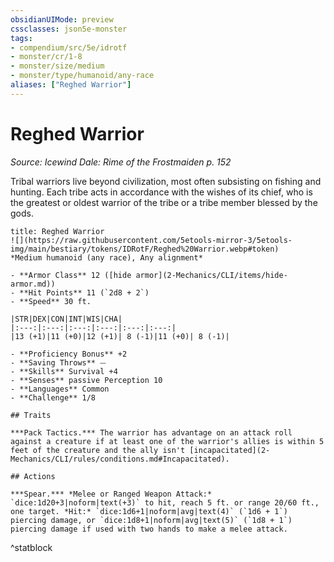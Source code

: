 ```yaml
---
obsidianUIMode: preview
cssclasses: json5e-monster
tags:
- compendium/src/5e/idrotf
- monster/cr/1-8
- monster/size/medium
- monster/type/humanoid/any-race
aliases: ["Reghed Warrior"]
---
```

# Reghed Warrior
*Source: Icewind Dale: Rime of the Frostmaiden p. 152*  

Tribal warriors live beyond civilization, most often subsisting on fishing and hunting. Each tribe acts in accordance with the wishes of its chief, who is the greatest or oldest warrior of the tribe or a tribe member blessed by the gods.

```ad-statblock
title: Reghed Warrior
![](https://raw.githubusercontent.com/5etools-mirror-3/5etools-img/main/bestiary/tokens/IDRotF/Reghed%20Warrior.webp#token)
*Medium humanoid (any race), Any alignment*

- **Armor Class** 12 ([hide armor](2-Mechanics/CLI/items/hide-armor.md))
- **Hit Points** 11 (`2d8 + 2`)
- **Speed** 30 ft.

|STR|DEX|CON|INT|WIS|CHA|
|:---:|:---:|:---:|:---:|:---:|:---:|
|13 (+1)|11 (+0)|12 (+1)| 8 (-1)|11 (+0)| 8 (-1)|

- **Proficiency Bonus** +2
- **Saving Throws** ⏤
- **Skills** Survival +4
- **Senses** passive Perception 10
- **Languages** Common
- **Challenge** 1/8

## Traits

***Pack Tactics.*** The warrior has advantage on an attack roll against a creature if at least one of the warrior's allies is within 5 feet of the creature and the ally isn't [incapacitated](2-Mechanics/CLI/rules/conditions.md#Incapacitated).

## Actions

***Spear.*** *Melee or Ranged Weapon Attack:* `dice:1d20+3|noform|text(+3)` to hit, reach 5 ft. or range 20/60 ft., one target. *Hit:* `dice:1d6+1|noform|avg|text(4)` (`1d6 + 1`) piercing damage, or `dice:1d8+1|noform|avg|text(5)` (`1d8 + 1`) piercing damage if used with two hands to make a melee attack.
```
^statblock